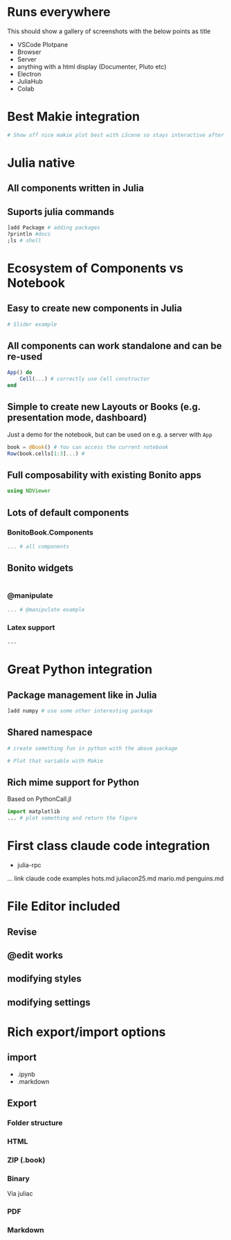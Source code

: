 # Runs everywhere

This should show a gallery of screenshots with the below points as title

- VSCode Plotpane
- Browser
- Server
- anything with a html display (Documenter, Pluto etc)
- Electron
- JuliaHub
- Colab

# Best Makie integration

```julia
# Show off nice makie plot best with LScene so stays interactive after export
```

# Julia native

## All components written in Julia

## Suports julia commands

```julia
]add Package # adding packages
?println #docs
;ls # shell
```

# Ecosystem of Components vs Notebook

## Easy to create new components in Julia
```julia
# Slider example
```

## All components can work standalone and can be re-used

```julia
App() do
    Cell(...) # correctly use Cell constructor
end
```

## Simple to create new Layouts or Books (e.g. presentation mode, dashboard)

Just a demo for the notebook, but can be used on e.g. a server with `App`
```julia
book = @Book() # You can access the current notebook
Row(book.cells[1:3]...) #
```


## Full composability with existing Bonito apps

```julia
using NDViewer
```

## Lots of default components


### BonitoBook.Components

```julia
... # all components
```

## Bonito widgets

```julia
```

### @manipulate

```julia
... # @manipulate example
```

### Latex support

```latex
...
```

# Great Python integration

## Package management like in Julia

```python
]add numpy # use some other interesting package
```

## Shared namespace

```python
# create something fun in python with the above package
```

```julia
# Plot that variable with Makie
```

## Rich mime support for Python

Based on PythonCall.jl

```python
import matplotlib
... # plot something and return the figure
```

# First class claude code integration

- julia-rpc


... link claude code examples
hots.md
juliacon25.md
mario.md
penguins.md

# File Editor included

## Revise

## @edit works

## modifying styles

## modifying settings

# Rich export/import options

## import

- .ipynb
- .markdown


## Export
### Folder structure

### HTML

### ZIP (.book)

### Binary
Via juliac

### PDF

### Markdown
